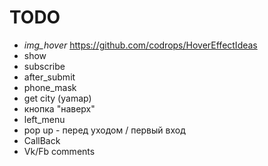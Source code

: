 # TODO

 * *img_hover* https://github.com/codrops/HoverEffectIdeas
 * show
 * subscribe
 * after_submit
 * phone_mask
 * get city (yamap)
 * кнопка "наверх"
 * left_menu
 * pop up - перед уходом / первый вход
 * CallBack
 * Vk/Fb comments
 
